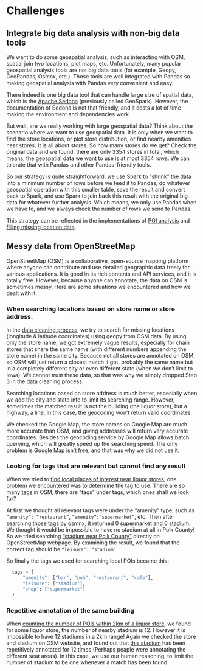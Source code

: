 # Challenges
## Integrate big data analysis with non-big data tools
We want to do some geospatial analysis, such as interacting with OSM, spatial join two locations, plot maps, etc. Unfortunately, many popular geospatial analysis tools are not big data tools (for example, Geopy, GeoPandas, Osmnx, etc.). Those tools are well integrated with Pandas so making geospatial analysis with Pandas very convenient and easy. 

There indeed is one big data tool that can handle large size of spatial data, which is the [Apache Sedona](https://sedona.apache.org/latest/setup/overview/) (previously called GeoSpark). However, the documentation of Sedona is not that friendly, and it costs a lot of time making the environment and dependencies work.

But wait, are we really working with large geospatial data? Think about the scenario where we want to use geospatial data. It is only when we want to find the store locations, or plot store distribution, or find nearby amenities near stores. It is all about stores. So how many stores do we get? Check the original data and we found, there are only 3354 stores in total, which means, the geospatial data we want to use is at most 3354 rows. We can tolerate that with Pandas and other Pandas-friendly tools.

So our strategy is quite straightforward, we use Spark to “shrink” the data into a minimum number of rows before we feed it to Pandas, do whatever geospatial operation with this smaller table, save the result and convert back to Spark, and use Spark to join back this result with the original big data for whatever further analysis. Which means, we only use Pandas when we have to, and we always check the number of rows we send to Pandas.

This strategy can be reflected in the implementations of [POI analysis](Topic2.md#count-number-of-pois-within-2km-for-each-liquor-store) and [filling missing location data](../Data_Processing_Cleaning/DataCleaning_README.md#add-locations-from-openstreetmap-osm).

## Messy data from OpenStreetMap
OpenStreetMap (OSM) is a collaborative, open-source mapping platform where anyone can contribute and use detailed geographic data freely for various applications. It is good in its rich contents and API services, and it is totally free. However, because anyone can annotate, the data on OSM is sometimes messy. Here are some situations we encountered and how we dealt with it:
### When searching locations based on store name or store address.
In the [data cleaning process](../Data_Processing_Cleaning/DataCleaning_README.md#add-locations-from-openstreetmap-osm), we try to search for missing locations (longitude & latitude coordinates) using geopy from OSM data. By using only the store name, we got extremely vague results, especially for chain stores that share the same name (with different numbers appending the store name)  in the same city. Because not all stores are annotated on OSM, so OSM will just return a closest match it got, probably the same name but in a completely different city or even different state (when we don’t limit to Iowa). We cannot trust these data, so that was why we simply dropped Step 3 in the data cleaning process.

Searching locations based on store address is much better, especially when we add the city and state info to limit its searching range. However, sometimes the matched result is not the building (the liquor store), but a highway, a line. In this case, the geocoding won’t return valid coordinates.

We checked the Google Map, the store names on Google Map are much more accurate than OSM, and giving addresses will return very accurate coordinates. Besides the geocoding service by Google Map allows batch querying, which will greatly speed up the searching speed. The only problem is Google Map isn’t free, and that was why we did not use it.

### Looking for tags that are relevant but cannot find any result
When we tried to [find local places of interest near liquor stores](Topic2.md#search-places-of-interests-poi-by-openstreetmap), one problem we encountered was to determine the tag to use. There are so many [tags](https://wiki.openstreetmap.org/wiki/Map_features) in OSM, there are “tags” under tags, which ones shall we look for? 

At first we thought all relevant tags were under the “amenity” type, such as `“amenity”: “restaurant”`, `“amenity”:”supermarket”`, etc. 
Then after searching those tags by osmnx, it returned 0 supermarket and 0 stadium. We thought it would be impossible to have no stadium at all in Polk County! So we tried searching [“stadium near Polk County”](https://www.openstreetmap.org/search?query=stadium%20near%20Polk%20County#map=19/41.740010/-93.603568) directly on OpenStreetMap webpage. By examining the result, we found that the correct tag should be `“leisure”: “stadium”`.

So finally the tags we used for searching local POIs became this:
```python
  tags = {
      "amenity": ["bar", "pub", "restaurant", "cafe"],
      "leisure": ["stadium"],
      "shop": ["supermarket"]
  }
```
### Repetitive annotation of the same building
When [counting the number of POIs within 2km of a liquor store](Topic2.md#count-number-of-pois-within-2km-for-each-liquor-store), we found for some liquor store, the number of nearby stadium is 12. However it is impossible to have 12 stadiums in a 2km range! Again we checked the store and stadium on OSM website, and found out that [this stadium](https://www.openstreetmap.org/search?query=stadium%20near%20302%20S%20ANKENY%20BLVD#map=19/41.740010/-93.603568) has been repetitively annotated for 12 times (Perhaps peaple were annotating the different seat areas). In this case, we use our human reasoning, to limit the number of stadium to be one whenever a match has been found.
